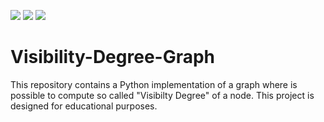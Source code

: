 ![](https://img.shields.io/badge/Programming_Language-Python-blue.svg)
![](https://img.shields.io/badge/Release-1.0-blue.svg)
![](https://img.shields.io/badge/Status-Tested-green.svg)

# Visibility-Degree-Graph
This repository contains a Python implementation of a graph where is possible to compute so called "Visibilty Degree" of a node. This project is designed for educational purposes. 
